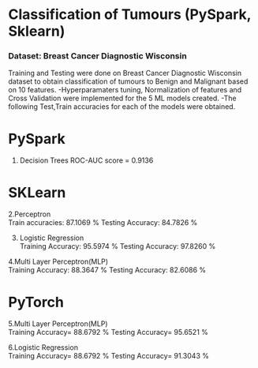 
# Classification of Tumours (PySpark, Sklearn)

### Dataset: Breast Cancer Diagnostic Wisconsin

Training and Testing were done on Breast Cancer Diagnostic Wisconsin dataset to obtain classification of tumours to Benign and Malignant based on 10 features.
-Hyperparamaters tuning, Normalization of features and Cross Validation were implemented for the 5 ML models created.
-The following Test,Train accuracies for each of the models were obtained.

# PySpark
1. Decision Trees
 ROC-AUC score = 0.9136

# SKLearn
2.Perceptron                            
Train accuracies: 87.1069 %       Testing Accuracy: 84.7826 %   

3. Logistic Regression  
Training Accuracy: 95.5974 %  Testing Accuracy: 97.8260 %

4.Multi Layer Perceptron(MLP)  
Training Accuracy: 88.3647 %        Testing Accuracy: 82.6086 %


# PyTorch
5.Multi Layer Perceptron(MLP)     
Training Accuracy= 88.6792 %      Testing Accuracy= 95.6521 % 

6.Logistic Regression    
Training Accuracy= 88.6792 %      Testing Accuracy= 91.3043 %
